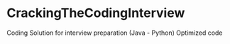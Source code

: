 # CrackingTheCodingInterview
Coding Solution for interview preparation (Java - Python) Optimized code
